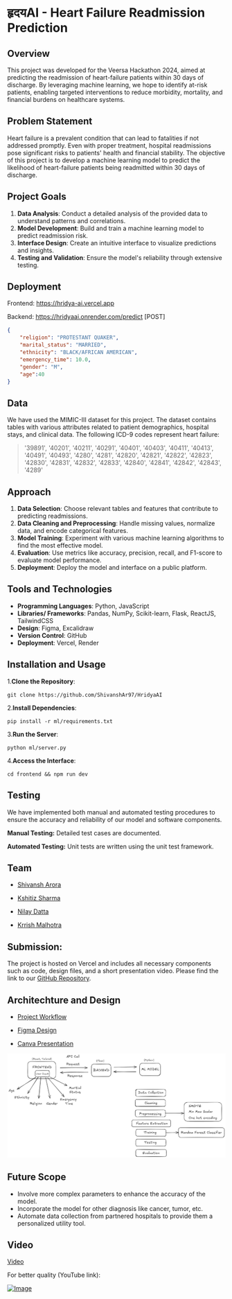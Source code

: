 # हृदयAI - Heart Failure Readmission Prediction

## Overview

This project was developed for the Veersa Hackathon 2024, aimed at predicting the readmission of heart-failure patients within 30 days of discharge. By leveraging machine learning, we hope to identify at-risk patients, enabling targeted interventions to reduce morbidity, mortality, and financial burdens on healthcare systems.

## Problem Statement

Heart failure is a prevalent condition that can lead to fatalities if not addressed promptly. Even with proper treatment, hospital readmissions pose significant risks to patients' health and financial stability. The objective of this project is to develop a machine learning model to predict the likelihood of heart-failure patients being readmitted within 30 days of discharge.

## Project Goals

1. **Data Analysis**: Conduct a detailed analysis of the provided data to understand patterns and correlations.
2. **Model Development**: Build and train a machine learning model to predict readmission risk.
3. **Interface Design**: Create an intuitive interface to visualize predictions and insights.
4. **Testing and Validation**: Ensure the model's reliability through extensive testing.

## Deployment

Frontend: https://hridya-ai.vercel.app

Backend: https://hridyaai.onrender.com/predict [POST]

```json
{
    "religion": "PROTESTANT QUAKER",
    "marital_status": "MARRIED",
    "ethnicity": "BLACK/AFRICAN AMERICAN",
    "emergency_time": 10.0,
    "gender": "M",
    "age":40
}
```


## Data

We have used the MIMIC-III dataset for this project. The dataset contains tables with various attributes related to patient demographics, hospital stays, and clinical data. The following ICD-9 codes represent heart failure:

> '39891', '40201', '40211', '40291', '40401', '40403', '40411', '40413',
'40491', '40493', '4280', '4281', '42820', '42821', '42822', '42823',
'42830', '42831', '42832', '42833', '42840', '42841', '42842', '42843', '4289'


## Approach

1. **Data Selection**: Choose relevant tables and features that contribute to predicting readmissions.
2. **Data Cleaning and Preprocessing**: Handle missing values, normalize data, and encode categorical features.
3. **Model Training**: Experiment with various machine learning algorithms to find the most effective model.
4. **Evaluation**: Use metrics like accuracy, precision, recall, and F1-score to evaluate model performance.
5. **Deployment**: Deploy the model and interface on a public platform.

## Tools and Technologies

- **Programming Languages**: Python, JavaScript
- **Libraries/ Frameworks**: Pandas, NumPy, Scikit-learn, Flask, ReactJS, TailwindCSS
- **Design**: Figma, Excalidraw
- **Version Control**: GitHub
- **Deployment**: Vercel, Render

## Installation and Usage
1.**Clone the Repository**: 

```
git clone https://github.com/ShivanshAr97/HridyaAI
```

2.**Install Dependencies**:

```
pip install -r ml/requirements.txt
```

3.**Run the Server**: 
```
python ml/server.py
```

4.**Access the Interface**: 
```
cd frontend && npm run dev
```

## Testing
We have implemented both manual and automated testing procedures to ensure the accuracy and reliability of our model and software components.

**Manual Testing:**
Detailed test cases are documented.

**Automated Testing:** 
Unit tests are written using the unit test framework.

## Team

- [Shivansh Arora](https://github.com/shivanshar97)

- [Kshitiz Sharma](https://github.com/kshitiz11101)

- [Nilay Datta](https://github.com/nilaydatta1234)

- [Krrish Malhotra](https://github.com/ota0912)

## Submission:

The project is hosted on Vercel and includes all necessary components such as code, design files, and a short presentation video. Please find the link to our [GitHub Repository](https://github.com/ShivanshAr97/HridyaAI).

## Architechture and Design

- [Project Workflow](https://excalidraw.com/#json=GcJURuKrR7GKULACPi_HL,XjAlmsAjPuUFf-2s8kJ3nw)

- [Figma Design](https://www.figma.com/design/3aGOhbBEblEvr4HCy1m1LT/Veersa?node-id=0-1&t=uQiAmIdNgSciV4OT-1)

- [Canva Presentation](https://www.canva.com/design/DAGBlPKyO3M/xMkP2nAkGD7kRWcjwjnZeA/view?utm_content=DAGBlPKyO3M&utm_campaign=designshare&utm_medium=link&utm_source=editor)

![alt text](repo_assets/architecture.png)


## Future Scope
- Involve more complex parameters to enhance the accuracy of the model.
- Incorporate the model for other diagnosis like cancer, tumor, etc.
- Automate data collection from partnered hospitals to provide them a personalized utility tool.

## Video
[Video](/video.mp4)

For better quality (YouTube link): 

[![Image](https://img.youtube.com/vi/6970JcbFORQ/0.jpg)](https://youtu.be/6970JcbFORQ)

